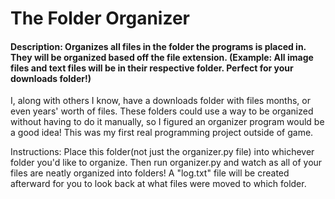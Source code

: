 # The Folder Organizer
#### Description: Organizes all files in the folder the programs is placed in. They will be organized based off the file extension. (Example: All image files and text files will be in their respective folder. Perfect for your downloads folder!)

I, along with others I know, have a downloads folder with files months, or even years' worth of files. These folders could use a way to be organized without having to do it manually, so I figured an organizer program would be a good idea! This was my first real programming project outside of game.

Instructions: Place this folder(not just the organizer.py file) into whichever folder you'd like to organize. Then run organizer.py and watch as all of your files are neatly organized into folders! A "log.txt" file will be created afterward for you to look back at what files were moved to which folder.